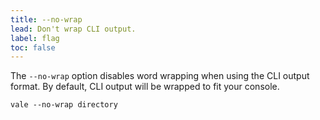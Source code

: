 ```yaml
---
title: --no-wrap
lead: Don't wrap CLI output.
label: flag
toc: false
---
```


The `--no-wrap` option disables word wrapping when using the CLI output format.
By default, CLI output will be wrapped to fit your console.

```shell
vale --no-wrap directory
```

